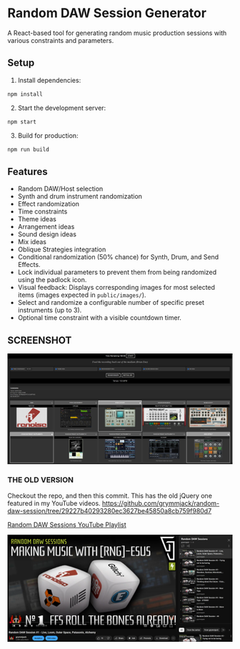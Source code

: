 # Random DAW Session Generator

A React-based tool for generating random music production sessions with various constraints and parameters.

## Setup

1. Install dependencies:
```bash
npm install
```

2. Start the development server:
```bash
npm start
```

3. Build for production:
```bash
npm run build
```

## Features

- Random DAW/Host selection
- Synth and drum instrument randomization
- Effect randomization
- Time constraints
- Theme ideas
- Arrangement ideas
- Sound design ideas
- Mix ideas
- Oblique Strategies integration
- Conditional randomization (50% chance) for Synth, Drum, and Send Effects.
- Lock individual parameters to prevent them from being randomized using the padlock icon.
- Visual feedback: Displays corresponding images for most selected items (images expected in `public/images/`).
- Select and randomize a configurable number of specific preset instruments (up to 3).
- Optional time constraint with a visible countdown timer.

## SCREENSHOT
![Screenshot of the react version](react-version.png)

### THE OLD VERSION

Checkout the repo, and then this commit. This has the old jQuery one featured in my YouTube videos.
https://github.com/grymmjack/random-daw-session/tree/29227b40293280ec3627be45850a8cb759f980d7

[Random DAW Sessions YouTube Playlist](https://www.youtube.com/watch?v=WmpL8NCnWuI&list=PLLIsnFO_dy6O1ujATMyEG7kVRATAc4q7N)

![YouTube Screenshot](youtube-playlist.png)